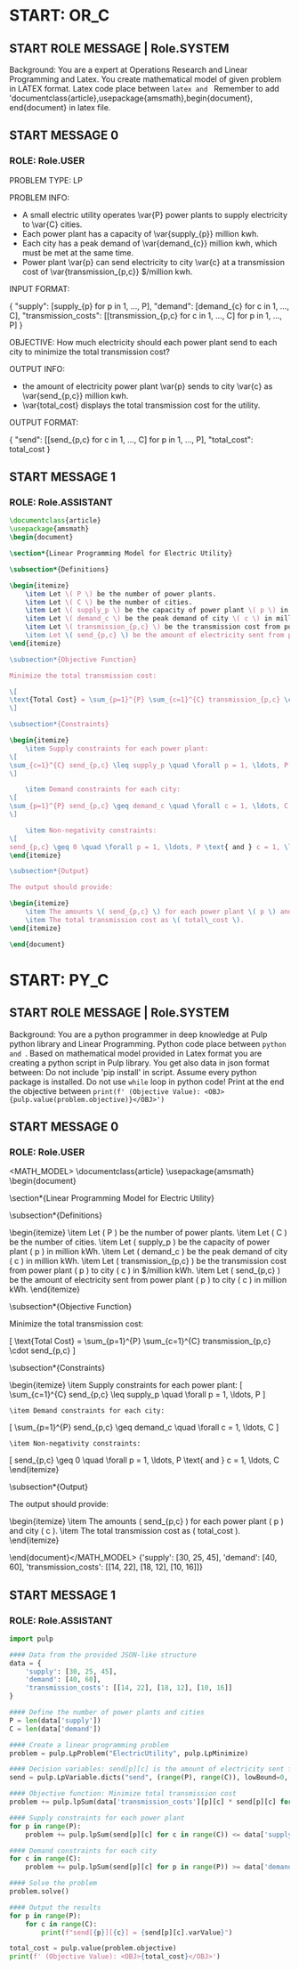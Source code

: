 # START: OR_C 
## START ROLE MESSAGE | Role.SYSTEM 
Background: You are a expert at Operations Research and Linear Programming and Latex. You create mathematical model of given problem in LATEX format. Latex code place between ```latex and ``` Remember to add 'documentclass{article},usepackage{amsmath},begin{document}, end{document} in latex file. 
## START MESSAGE 0 
### ROLE: Role.USER
<DESCRIPTION>
PROBLEM TYPE: LP

PROBLEM INFO:

- A small electric utility operates \var{P} power plants to supply electricity to \var{C} cities.
- Each power plant has a capacity of \var{supply_{p}} million kwh.
- Each city has a peak demand of \var{demand_{c}} million kwh, which must be met at the same time.
- Power plant \var{p} can send electricity to city \var{c} at a transmission cost of \var{transmission_{p,c}} $/million kwh.

INPUT FORMAT: 

{
    "supply": [supply_{p} for p in 1, ..., P],
    "demand": [demand_{c} for c in 1, ..., C],
    "transmission_costs": [[transmission_{p,c} for c in 1, ..., C] for p in 1, ..., P]
}

OBJECTIVE: How much electricity should each power plant send to each city to minimize the total transmission cost?

OUTPUT INFO:

- the amount of electricity power plant \var{p} sends to city \var{c} as \var{send_{p,c}} million kwh.
- \var{total_cost} displays the total transmission cost for the utility.

OUTPUT FORMAT:

{
    "send": [[send_{p,c} for c in 1, ..., C] for p in 1, ..., P],
    "total_cost": total_cost
}

</DESCRIPTION>


## START MESSAGE 1 
### ROLE: Role.ASSISTANT
```latex
\documentclass{article}
\usepackage{amsmath}
\begin{document}

\section*{Linear Programming Model for Electric Utility}

\subsection*{Definitions}

\begin{itemize}
    \item Let \( P \) be the number of power plants.
    \item Let \( C \) be the number of cities.
    \item Let \( supply_p \) be the capacity of power plant \( p \) in million kWh.
    \item Let \( demand_c \) be the peak demand of city \( c \) in million kWh.
    \item Let \( transmission_{p,c} \) be the transmission cost from power plant \( p \) to city \( c \) in $/million kWh.
    \item Let \( send_{p,c} \) be the amount of electricity sent from power plant \( p \) to city \( c \) in million kWh.
\end{itemize}

\subsection*{Objective Function}

Minimize the total transmission cost:

\[
\text{Total Cost} = \sum_{p=1}^{P} \sum_{c=1}^{C} transmission_{p,c} \cdot send_{p,c}
\]

\subsection*{Constraints}

\begin{itemize}
    \item Supply constraints for each power plant:
\[
\sum_{c=1}^{C} send_{p,c} \leq supply_p \quad \forall p = 1, \ldots, P
\]

    \item Demand constraints for each city:
\[
\sum_{p=1}^{P} send_{p,c} \geq demand_c \quad \forall c = 1, \ldots, C
\]

    \item Non-negativity constraints:
\[
send_{p,c} \geq 0 \quad \forall p = 1, \ldots, P \text{ and } c = 1, \ldots, C
\end{itemize}

\subsection*{Output}

The output should provide:

\begin{itemize}
    \item The amounts \( send_{p,c} \) for each power plant \( p \) and city \( c \).
    \item The total transmission cost as \( total\_cost \).
\end{itemize}

\end{document}
```

# START: PY_C 
## START ROLE MESSAGE | Role.SYSTEM 
Background: You are a python programmer in deep knowledge at Pulp python library and Linear Programming. Python code place between ```python and ```. Based on mathematical model provided in Latex format you are creating a python script in Pulp library. You get also data in json format between: <DATA></DATA> Do not include 'pip install' in script. Assume every python package is installed. Do not use `while` loop in python code! Print at the end the objective between <OBJ></OBJ> `print(f' (Objective Value): <OBJ>{pulp.value(problem.objective)}</OBJ>')` 
## START MESSAGE 0 
### ROLE: Role.USER
<MATH_MODEL>
\documentclass{article}
\usepackage{amsmath}
\begin{document}

\section*{Linear Programming Model for Electric Utility}

\subsection*{Definitions}

\begin{itemize}
    \item Let \( P \) be the number of power plants.
    \item Let \( C \) be the number of cities.
    \item Let \( supply_p \) be the capacity of power plant \( p \) in million kWh.
    \item Let \( demand_c \) be the peak demand of city \( c \) in million kWh.
    \item Let \( transmission_{p,c} \) be the transmission cost from power plant \( p \) to city \( c \) in $/million kWh.
    \item Let \( send_{p,c} \) be the amount of electricity sent from power plant \( p \) to city \( c \) in million kWh.
\end{itemize}

\subsection*{Objective Function}

Minimize the total transmission cost:

\[
\text{Total Cost} = \sum_{p=1}^{P} \sum_{c=1}^{C} transmission_{p,c} \cdot send_{p,c}
\]

\subsection*{Constraints}

\begin{itemize}
    \item Supply constraints for each power plant:
\[
\sum_{c=1}^{C} send_{p,c} \leq supply_p \quad \forall p = 1, \ldots, P
\]

    \item Demand constraints for each city:
\[
\sum_{p=1}^{P} send_{p,c} \geq demand_c \quad \forall c = 1, \ldots, C
\]

    \item Non-negativity constraints:
\[
send_{p,c} \geq 0 \quad \forall p = 1, \ldots, P \text{ and } c = 1, \ldots, C
\end{itemize}

\subsection*{Output}

The output should provide:

\begin{itemize}
    \item The amounts \( send_{p,c} \) for each power plant \( p \) and city \( c \).
    \item The total transmission cost as \( total\_cost \).
\end{itemize}

\end{document}</MATH_MODEL>
<DATA>
{'supply': [30, 25, 45], 'demand': [40, 60], 'transmission_costs': [[14, 22], [18, 12], [10, 16]]}</DATA>


## START MESSAGE 1 
### ROLE: Role.ASSISTANT
```python
import pulp

#### Data from the provided JSON-like structure
data = {
    'supply': [30, 25, 45],
    'demand': [40, 60],
    'transmission_costs': [[14, 22], [18, 12], [10, 16]]
}

#### Define the number of power plants and cities
P = len(data['supply'])
C = len(data['demand'])

#### Create a linear programming problem
problem = pulp.LpProblem("ElectricUtility", pulp.LpMinimize)

#### Decision variables: send[p][c] is the amount of electricity sent from power plant p to city c
send = pulp.LpVariable.dicts("send", (range(P), range(C)), lowBound=0, cat='Continuous')

#### Objective function: Minimize total transmission cost
problem += pulp.lpSum(data['transmission_costs'][p][c] * send[p][c] for p in range(P) for c in range(C))

#### Supply constraints for each power plant
for p in range(P):
    problem += pulp.lpSum(send[p][c] for c in range(C)) <= data['supply'][p], f"Supply_Constraint_{p}"

#### Demand constraints for each city
for c in range(C):
    problem += pulp.lpSum(send[p][c] for p in range(P)) >= data['demand'][c], f"Demand_Constraint_{c}"

#### Solve the problem
problem.solve()

#### Output the results
for p in range(P):
    for c in range(C):
        print(f"send[{p}][{c}] = {send[p][c].varValue}")

total_cost = pulp.value(problem.objective)
print(f' (Objective Value): <OBJ>{total_cost}</OBJ>')
```

